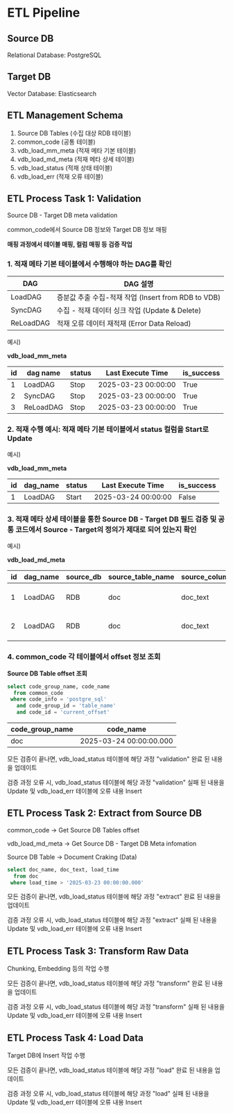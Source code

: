 # ETL Pipeline

## Source DB

Relational Database: PostgreSQL

## Target DB

Vector Database: Elasticsearch

## ETL Management Schema

1. Source DB Tables (수집 대상 RDB 테이블)
2. common_code (공통 테이블)
3. vdb_load_mm_meta (적재 메타 기본 테이블)
4. vdb_load_md_meta (적재 메타 상세 테이블)
5. vdb_load_status (적재 상태 테이블)
6. vdb_load_err (적재 오류 테이블)

## ETL Process Task 1: Validation

Source DB - Target DB meta validation

common_code에서 Source DB 정보와 Target DB 정보 매핑

**매핑 과정에서 테이블 매핑, 컬럼 매핑 등 검증 작업**

### 1. 적재 메타 기본 테이블에서 수행해야 하는 DAG를 확인

|DAG|DAG 설명|
|--|--|
|LoadDAG|증분값 추출 수집-적재 작업 (Insert from RDB to VDB) |
|SyncDAG|수집 - 적재 데이터 싱크 작업 (Update & Delete)|
|ReLoadDAG|적재 오류 데이터 재적재 (Error Data Reload)|

예시)

**vdb_load_mm_meta**

|id|dag name|status|Last Execute Time|is_success|
|--|--|--|--|--|
|1|LoadDAG|Stop|2025-03-23 00:00:00|True|
|2|SyncDAG|Stop|2025-03-23 00:00:00|True|
|3|ReLoadDAG|Stop|2025-03-23 00:00:00|True|


### 2. 적재 수행 예시: 적재 메타 기본 테이블에서 status 컬럼을 Start로 Update 

예시)

**vdb_load_mm_meta**

|id|dag_name|status|Last Execute Time|is_success
|--|--|--|--|--|
|1|LoadDAG|Start|2025-03-24 00:00:00|False|

### 3. 적재 메타 상세 테이블을 통한 Source DB - Target DB 필드 검증 및 공통 코드에서 Source - Target의 정의가 제대로 되어 있는지 확인

예시)

**vdb_load_md_meta**

|id|dag_name|source_db|source_table_name|source_column_name|target_db|target_table_name|target_column_name|use_yn|creat_at|update_at|author|
|--|--|--|--|--|--|--|--|--|--|--|--|
|1|LoadDAG|RDB|doc|doc_text|VDB|doc|doc_text|True|2025-03-24 00:00:00|2025-03-24 00:00:00|000000|
|2|LoadDAG|RDB|doc|doc_text|VDB|doc|doc_vector|True|2025-03-24 00:00:00|2025-03-24 00:00:00|000000|

### 4. common_code 각 테이블에서 offset 정보 조회

**Source DB Table offset 조회**

```sql
select code_group_name, code_name
  from common_code
 where code_info = 'postgre_sql'
   and code_group_id = 'table_name'
   and code_id = 'current_offset'
```

|code_group_name|code_name|
|--|--|
|doc|2025-03-24 00:00:00.000|

모든 검증이 끝나면, vdb_load_status 테이블에 해당 과정 "validation" 완료 된 내용을 업데이트

검증 과정 오류 시, vdb_load_status 테이블에 해당 과정 "validation" 실패 된 내용을 Update 및 vdb_load_err 테이블에 오류 내용 Insert

## ETL Process Task 2: Extract from Source DB

common_code -> Get Source DB Tables offset

vdb_load_md_meta -> Get Source DB - Target DB Meta infomation

Source DB Table -> Document Craking (Data)

```sql
select doc_name, doc_text, load_time
  from doc
 where load_time > '2025-03-23 00:00:00.000'
```

모든 검증이 끝나면, vdb_load_status 테이블에 해당 과정 "extract" 완료 된 내용을 업데이트

검증 과정 오류 시, vdb_load_status 테이블에 해당 과정 "extract" 실패 된 내용을 Update 및 vdb_load_err 테이블에 오류 내용 Insert

## ETL Process Task 3: Transform Raw Data

Chunking, Embedding 등의 작업 수행

모든 검증이 끝나면, vdb_load_status 테이블에 해당 과정 "transform" 완료 된 내용을 업데이트

검증 과정 오류 시, vdb_load_status 테이블에 해당 과정 "transform" 실패 된 내용을 Update 및 vdb_load_err 테이블에 오류 내용 Insert

## ETL Process Task 4: Load Data

Target DB에 Insert 작업 수행

모든 검증이 끝나면, vdb_load_status 테이블에 해당 과정 "load" 완료 된 내용을 업데이트

검증 과정 오류 시, vdb_load_status 테이블에 해당 과정 "load" 실패 된 내용을 Update 및 vdb_load_err 테이블에 오류 내용 Insert